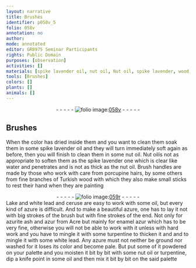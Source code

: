 ```yaml
---
layout: narrative
title: Brushes
identifier: p058v_5
folio: 058v
annotation: no
author:
mode: annotated
editor: GR8975 Seminar Participants
rights: Public Domain
purposes: [observation]
activities: []
materials: [spike lavender oil, nut oil, Nut oil, spike lavender, wood, Lake and white lead, ceruse, oil, azure, azurite ash, azur, enamel azur, turpentine, white lead]
tools: [Brushes]
colors: []
plants: []
animals: []
---
```


 <div class="folio" align="center">- - - - - <a href="http://gallica.bnf.fr/ark:/12148/btv1b10500001g/f122.item." target="_blank"><img src="https://cu-mkp.github.io/GR8975-edition/assets/photo-icon.png" alt="folio image: " style="display:inline-block; margin-bottom:-3px;"/>058v</a> - - - - - </div>  

##  <span class="tool">Brushes</span> 

 
When the color has dried inside them and you want to clean them soak them in some <span class="material">spike lavender oil</span> and they will turn immediately soft again as before, then you will finish to clean them in some <span class="material">nut oil</span>. <span class="material">Nut oil</span>is not as appropriate to soften them as the <span class="material">spike lavender</span> one which is clear like water and penetrates and is not as thick as the <span class="material">nut oil</span>. Brush handles are made by those who work with care from porcupine hairs, by some others from fine branches of Turkish <span class="material">wood</span> with which they also make small sticks to rest their hand when they are painting
 <div class="folio" align="center">- - - - - <a href="http://gallica.bnf.fr/ark:/12148/btv1b10500001g/f123.item" target="_blank"><img src="https://cu-mkp.github.io/GR8975-edition/assets/photo-icon.png" alt="folio image: " style="display:inline-block; margin-bottom:-3px;"/>059r</a> - - - - - </div> 
<span class="material">Lake and white lead</span> and <span class="material">ceruse</span> are easy to work with some <span class="material">oil</span>, but every kind of <span class="material">azure</span> is difficult. And to make a beautiful <span class="material">azure</span>, one has to lay it not with big strokes of the brush but with fine strokes of the end. Not only for <span class="material">azurite ash</span> and <span class="material">azur</span> from <span class="place">Acre</span> but mainly for <span class="material">enamel azur</span> which has to be very fine, otherwise you will not be able to work with it unless with hard work and you have to mingle it with some <span class="material">turpentine</span> to thicken it and and to mingle it with some <span class="material">white lead</span>. Any <span class="material">azure</span> must not neither be ground nor washed for it loses its color and become pale. But put some of it powdered on your palette and you moisten it bit by bit with some <span class="material">nut oil</span> or <span class="material">turpentine</span>, dip a knife point in some <span class="material">oil</span> and then mix it bit by bit on the said palette
 